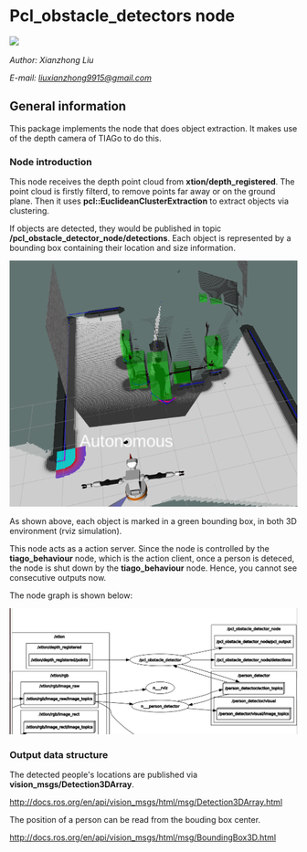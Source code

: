 # Pcl_obstacle_detectors node

<img src="https://img.shields.io/badge/ROS%20version-melodic-blue.svg"/>

*Author: Xianzhong Liu*

*E-mail: liuxianzhong9915@gmail.com*



## General information
This package implements the node that does object extraction. It makes use of the depth camera of TIAGo to do this.

### Node introduction

This node receives the depth point cloud from **xtion/depth_registered**. The point cloud is firstly filterd, to remove points far away or on the ground plane. Then it uses **pcl::EuclideanClusterExtraction** to extract objects via clustering. 

If objects are detected, they would be published in topic **/pcl_obstacle_detector_node/detections**. Each object is represented by a bounding box containing their location and size information. 

![Perception result](cluster_box.png)

As shown above, each object is marked in a green bounding box, in both 3D environment (rviz simulation).

This node acts as a action server. Since the node is controlled by the **tiago_behaviour** node, which is the action client, once a person is deteced, the node is shut down by the **tiago_behaviour** node. Hence, you cannot see consecutive outputs now.

The node graph is shown below:

![Node graph](Node_graph.png)


### Output data structure


The detected people's locations are published via **vision_msgs/Detection3DArray**. 

http://docs.ros.org/en/api/vision_msgs/html/msg/Detection3DArray.html

The position of a person can be read from the bouding box center.

http://docs.ros.org/en/api/vision_msgs/html/msg/BoundingBox3D.html


<!-- ## Get Started

If errors occur during 'catkin build' related to "vision_msgs" use:
```
git clone https://github.com/ros-perception/vision_msgs.git
```
From the catkin_ws/src/ directory. Then compile again by running 'catkin_build'. This would install another package **vision_msgs** to your working space.



To activate perception nodes, run
```
roslaunch tiago_behaviour main.launch
```

In the second window, run

```
roslaunch tiago_behaviour tiago_behaviour_tree.launch
```

In case you want to drive the robot, in the third window, run

```
rosrun key_teleop key_teleop.py -->
```

